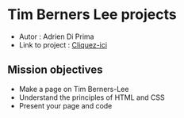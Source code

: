 # Tim Berners Lee projects

* Autor : Adrien Di Prima
* Link to project : [Cliquez-ici](https://dids2002.github.io/tim-berners-lee/)


## Mission objectives

* Make a page on Tim Berners-Lee
* Understand the principles of HTML and CSS
* Present your page and code
